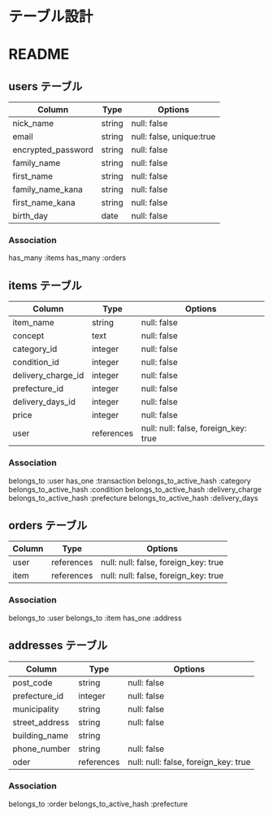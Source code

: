# テーブル設計
# README

## users テーブル

| Column                  | Type   | Options                  |
| ------------------      | ------ | -----------              |
| nick_name               | string | null: false              |
| email                   | string | null: false, unique:true |
| encrypted_password      | string | null: false              |
| family_name             | string | null: false              |
| first_name              | string | null: false              |
| family_name_kana        | string | null: false              |
| first_name_kana         | string | null: false              |
| birth_day               | date   | null: false              |

### Association
has_many :items
has_many :orders


## items テーブル

| Column               | Type       | Options                              |
| ------               | ------     | -------------------------------      |
| item_name            | string     | null: false                          |
| concept              | text       | null: false                          |
| category_id          | integer    | null: false                          |
| condition_id         | integer    | null: false                          |
| delivery_charge_id   | integer    | null: false                          |
| prefecture_id        | integer    | null: false                          |
| delivery_days_id     | integer    | null: false                          |
| price                | integer    | null: false                          |
| user                 | references | null: null: false, foreign_key: true |

### Association
belongs_to :user
has_one :transaction
belongs_to_active_hash :category
belongs_to_active_hash :condition
belongs_to_active_hash :delivery_charge
belongs_to_active_hash :prefecture
belongs_to_active_hash :delivery_days

## orders テーブル

| Column               | Type       | Options                              |
| ------               | ------     | -------------------------------      |
| user                 | references | null: null: false, foreign_key: true |
| item                 | references | null: null: false, foreign_key: true |

### Association
belongs_to :user
belongs_to :item
has_one :address


## addresses テーブル

| Column               | Type       | Options                              |
| ------               | ------     | -------------------------------      |
| post_code            | string     | null: false                          |
| prefecture_id        | integer    | null: false                          |
| municipality         | string     | null: false                          |
| street_address       | string     | null: false                          |
| building_name        | string     |                                      |
| phone_number         | string     | null: false                          |
| oder                 | references | null: null: false, foreign_key: true |

### Association
belongs_to :order
belongs_to_active_hash :prefecture

